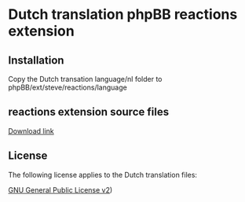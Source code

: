 # Dutch translation phpBB reactions extension

## Installation

Copy the Dutch transation language/nl folder to phpBB/ext/steve/reactions/language

## reactions extension source files

[Download link](https://github.com/HansDutch/reactions/tree/main)

## License

The following license applies to the Dutch translation files:

[GNU General Public License v2](license.txt))
